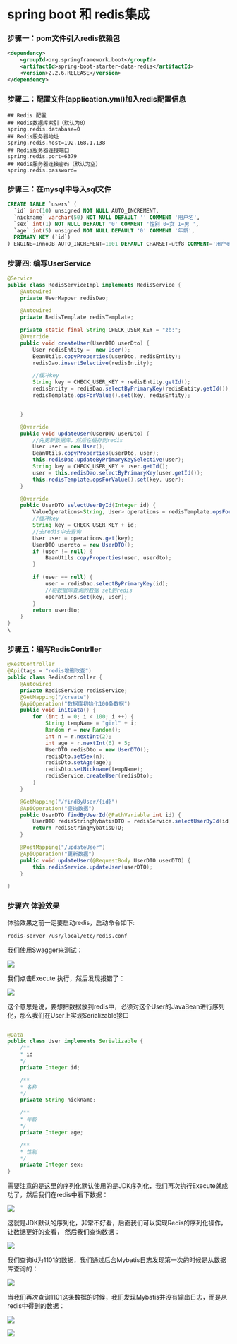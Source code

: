 # spring boot 和 redis集成

### 步骤一：pom文件引入redis依赖包
``` xml
<dependency>
    <groupId>org.springframework.boot</groupId>
    <artifactId>spring-boot-starter-data-redis</artifactId>
    <version>2.2.6.RELEASE</version>
</dependency>

```

### 步骤二：配置文件(application.yml)加入redis配置信息
```
## Redis 配置
## Redis数据库索引（默认为0）
spring.redis.database=0
## Redis服务器地址
spring.redis.host=192.168.1.138
## Redis服务器连接端口
spring.redis.port=6379
## Redis服务器连接密码（默认为空）
spring.redis.password=

```

### 步骤三：在mysql中导入sql文件

```sql
CREATE TABLE `users` (
  `id` int(10) unsigned NOT NULL AUTO_INCREMENT,
  `nickname` varchar(50) NOT NULL DEFAULT '' COMMENT '用户名',
  `sex` int(1) NOT NULL DEFAULT '0' COMMENT '性别 0=女 1=男 ',
  `age` int(5) unsigned NOT NULL DEFAULT '0' COMMENT '年龄',
  PRIMARY KEY (`id`)
) ENGINE=InnoDB AUTO_INCREMENT=1001 DEFAULT CHARSET=utf8 COMMENT='用户表';

```

### 步骤四: 编写UserService

```java
@Service
public class RedisServiceImpl implements RedisService {
    @Autowired
    private UserMapper redisDao;

    @Autowired
    private RedisTemplate redisTemplate;

    private static final String CHECK_USER_KEY = "zb:";
    @Override
    public void createUser(UserDTO userDto) {
        User redisEntity =  new User();
        BeanUtils.copyProperties(userDto, redisEntity);
        redisDao.insertSelective(redisEntity);

        //缓冲key
        String key = CHECK_USER_KEY + redisEntity.getId();
        redisEntity = redisDao.selectByPrimaryKey(redisEntity.getId());
        redisTemplate.opsForValue().set(key, redisEntity);


    }

    @Override
    public void updateUser(UserDTO userDto) {
        //先更新数据库，然后在缓存到redis
        User user = new User();
        BeanUtils.copyProperties(userDto, user);
        this.redisDao.updateByPrimaryKeySelective(user);
        String key = CHECK_USER_KEY + user.getId();
        user = this.redisDao.selectByPrimaryKey(user.getId());
        this.redisTemplate.opsForValue().set(key, user);
    }

    @Override
    public UserDTO selectUserById(Integer id) {
        ValueOperations<String, User> operations = redisTemplate.opsForValue();
        //缓冲key
        String key = CHECK_USER_KEY + id;
        //去redis中去查询
        User user = operations.get(key);
        UserDTO userdto = new UserDTO();
        if (user != null) {
            BeanUtils.copyProperties(user, userdto);
        }

        if (user == null) {
            user = redisDao.selectByPrimaryKey(id);
            //将数据库查询的数据 set到redis
            operations.set(key, user);
        }
        return userdto;
    }
}
\
```

### 步骤五：编写RedisContrller

```java
@RestController
@Api(tags = "redis增删改查")
public class RedisController {
    @Autowired
    private RedisService redisService;
    @GetMapping("/create")
    @ApiOperation("数据库初始化100条数据")
    public void initData() {
        for (int i = 0; i < 100; i ++) {
            String tempName = "girl" + i;
            Random r = new Random();
            int n = r.nextInt(2);
            int age = r.nextInt(6) + 5;
            UserDTO redisDto = new UserDTO();
            redisDto.setSex(n);
            redisDto.setAge(age);
            redisDto.setNickname(tempName);
            redisService.createUser(redisDto);
        }
    }

    @GetMapping("/findByUser/{id}")
    @ApiOperation("查询数据")
    public UserDTO findByUserId(@PathVariable int id) {
        UserDTO redisStringMybatisDTO = redisService.selectUserById(id);
        return redisStringMybatisDTO;
    }

    @PostMapping("/updateUser")
    @ApiOperation("更新数据")
    public void updateUser(@RequestBody UserDTO userDTO) {
        this.redisService.updateUser(userDTO);
    }

}

```
### 步骤六 体验效果
体验效果之前一定要启动redis，启动命令如下:
```
redis-server /usr/local/etc/redis.conf
```
我们使用Swagger来测试：

![](/redis-img/initdata.png)

我们点击Execute 执行，然后发现报错了：

![](/redis-img/error-insert.png)

这个意思是说，要想把数据放到redis中，必须对这个User的JavaBean进行序列化，那么我们在User上实现Serializable接口

```java

@Data
public class User implements Serializable {
    /**
    * id
    */
    private Integer id;

    /**
    * 名称
    */
    private String nickname;

    /**
    * 年龄
    */
    private Integer age;

    /**
    * 性别
    */
    private Integer sex;
}

```

需要注意的是这里的序列化默认使用的是JDK序列化，我们再次执行Execute就成功了，然后我们在redis中看下数据：

![](/redis-img/show-redis.png)

这就是JDK默认的序列化，非常不好看，后面我们可以实现Redis的序列化操作，让数据更好的查看，
然后我们查询数据：

![](/redis-img/findById.png)

我们查询id为1101的数据，我们通过后台Mybatis日志发现第一次的时候是从数据库查询的：

![](/redis-img/log_find.png)

当我们再次查询1101这条数据的时候，我们发现Mybatis并没有输出日志，而是从redis中得到的数据：

![](/redis-img/log_find2.png)


![](/redis-img/find_result.png)





